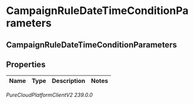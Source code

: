 # CampaignRuleDateTimeConditionParameters

## CampaignRuleDateTimeConditionParameters

## Properties

|Name | Type | Description | Notes|
|------------ | ------------- | ------------- | -------------|



_PureCloudPlatformClientV2 239.0.0_
